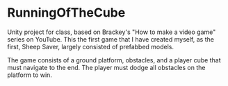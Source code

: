 # RunningOfTheCube
 Unity project for class, based on Brackey's "How to make a video game" series on YouTube. This the first game that I have created myself, as the first, Sheep Saver, largely consisted of prefabbed models. 
 
 The game consists of a ground platform, obstacles, and a player cube that must navigate to the end. The player must dodge all obstacles on the platform to win.
 
 
 
 
